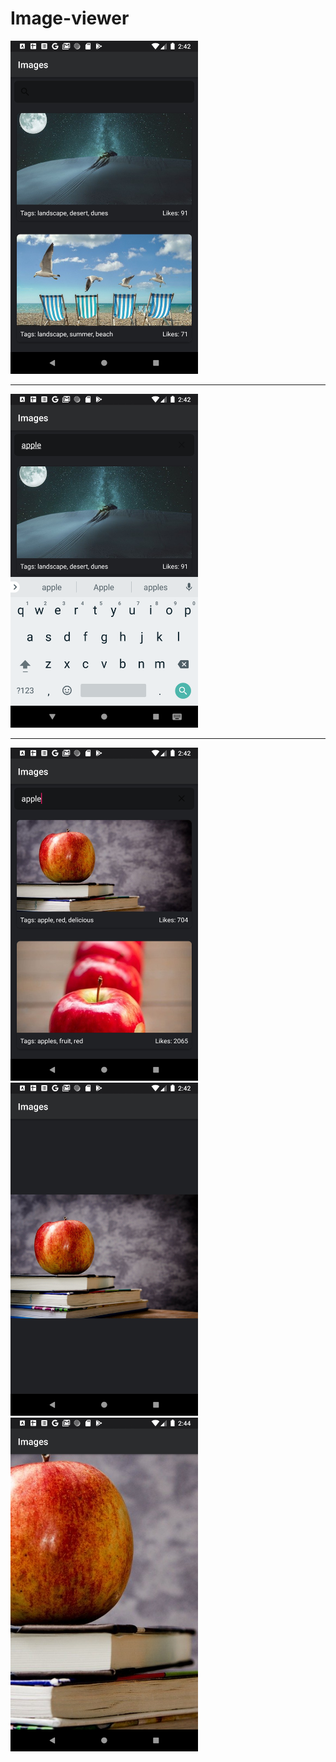 # Image-viewer
<img src="https://github.com/talapparasat/Image-viewer/blob/master/screenshots/1.png" width="300"/><hr/>
<img src="https://github.com/talapparasat/Image-viewer/blob/master/screenshots/2.png" width="300"/><hr/>
<img src="https://github.com/talapparasat/Image-viewer/blob/master/screenshots/3.png" width="300"/></hr>
<img src="https://github.com/talapparasat/Image-viewer/blob/master/screenshots/4.png" width="300"/></hr>
<img src="https://github.com/talapparasat/Image-viewer/blob/master/screenshots/5.png" width="300"/></hr>
